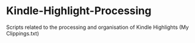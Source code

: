 # Kindle-Highlight-Processing
Scripts related to the processing and organisation of Kindle Highlights (My Clippings.txt)
